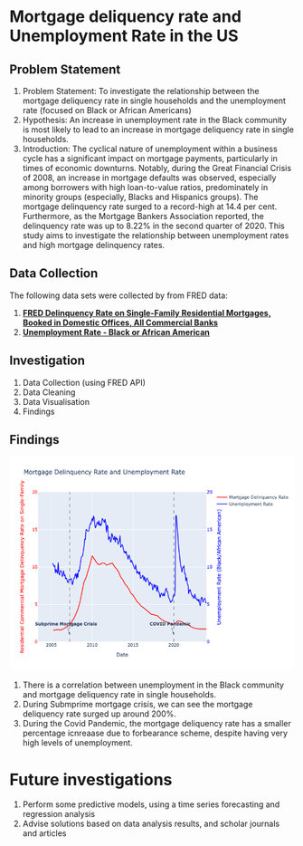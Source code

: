 # Mortgage deliquency rate and Unemployment Rate in the US

## Problem Statement
1. Problem Statement: To investigate the relationship between the mortgage deliquency rate in single households and the unemployment rate (focused on Black or African Americans)
2. Hypothesis: An increase in unemployment rate in the Black community is most likely to lead to an increase in mortgage deliquency rate in single households. 
3. Introduction: The cyclical nature of unemployment within a business cycle has a significant impact on mortgage payments, particularly in times of economic downturns. Notably, during the Great Financial Crisis of 2008, an increase in mortgage defaults was observed, especially among borrowers with high loan-to-value ratios, predominately in minority groups (especially, Blacks and Hispanics groups). The mortgage delinquency rate surged to a record-high at 14.4 per cent. Furthermore, as the Mortgage Bankers Association reported, the delinquency rate was up to 8.22% in the second quarter of 2020. This study aims to investigate the relationship between unemployment rates and high mortgage delinquency rates.


## Data Collection
The following data sets were collected by from FRED data:
1. __[FRED Delinquency Rate on Single-Family Residential Mortgages, Booked in Domestic Offices, All Commercial Banks](https://fred.stlouisfed.org/series/DRSFRMACBS)__
2. __[Unemployment Rate - Black or African American](https://fred.stlouisfed.org/series/LNS14000006)__

## Investigation
1. Data Collection (using FRED API)
2. Data Cleaning 
3. Data Visualisation 
4. Findings

## Findings
![mortgage_rate vs unemployment_rate_Black.png](https://github.com/erica-prog/Mortage-rate-deliquency_Unemployment/blob/main/mortgage_rate%20vs%20unemployment_rate_Black.png)
1. There is a correlation between unemployment in the Black community and mortgage deliquency rate in single households. 
2. During Submprime mortgage crisis, we can see the mortgage deliquency rate surged up around 200%. 
3. During the Covid Pandemic, the mortgage deliquency rate has a smaller percentage icnreaase due to forbearance scheme, despite having  very high levels of unemployment.

# Future investigations
1. Perform some predictive models, using a time series forecasting and regression analysis
2. Advise solutions based on data analysis results, and scholar journals and articles
